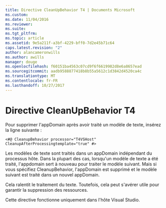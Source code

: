 ```yaml
---
title: Directive CleanUpBehavior T4 | Documents Microsoft
ms.custom: 
ms.date: 11/04/2016
ms.reviewer: 
ms.suite: 
ms.tgt_pltfrm: 
ms.topic: article
ms.assetid: 9e5a211f-a3bf-4229-bff0-7d2e45b71c64
caps.latest.revision: "2"
author: alancameronwills
ms.author: awills
manager: douge
ms.openlocfilehash: f60151ba4563c07cd9f6f6619982d8e6a8657ead
ms.sourcegitcommit: aadb9588877418b8b55a5612c1d3842d4520ca4c
ms.translationtype: MT
ms.contentlocale: fr-FR
ms.lasthandoff: 10/27/2017
---
```

# <a name="t4-cleanupbehavior-directive"></a>Directive CleanUpBehavior T4
Pour supprimer l'appDomain après avoir traité un modèle de texte, insérez la ligne suivante :  
  
```  
<#@ CleanupBehavior processor="T4VSHost" CleanupAfterProcessingtemplate="true" #>  
```  
  
 Les modèles de texte sont traités dans un appDomain indépendant du processus hôte. Dans la plupart des cas, lorsqu'un modèle de texte a été traité, l'appdomain sert à nouveau pour traiter le modèle suivant. Mais si vous spécifiez CleanupBehavior, l'appDomain est supprimé et le modèle suivant est traité dans un nouvel appDomain.  
  
 Cela ralentit le traitement du texte. Toutefois, cela peut s'avérer utile pour garantir la suppression des ressources.  
  
 Cette directive fonctionne uniquement dans l'hôte Visual Studio.